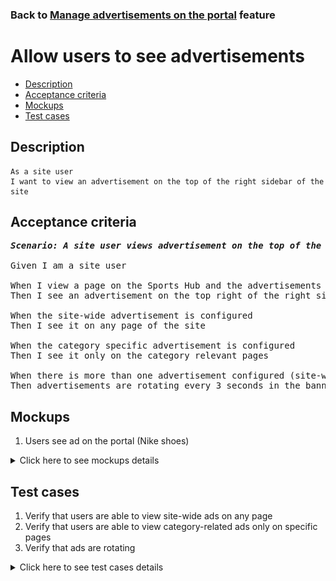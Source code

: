 ### Back to [Manage advertisements on the portal](../../) feature

# Allow users to see advertisements

- [Description](#description)
- [Acceptance criteria](#acceptance-criteria)
- [Mockups](#mockups)
- [Test cases](#test-cases)

## Description

    As a site user
    I want to view an advertisement on the top of the right sidebar of the site

## Acceptance criteria

<pre>
<b><i>Scenario: A site user views advertisement on the top of the right sidebar</i></b>

Given I am a site user

When I view a page on the Sports Hub and the advertisements are configured to be shown by the admin
Then I see an advertisement on the top right of the right sidebar

When the site-wide advertisement is configured
Then I see it on any page of the site

When the category specific advertisement is configured
Then I see it only on the category relevant pages

When there is more than one advertisement configured (site-wide or category specific)
Then advertisements are rotating every 3 seconds in the banner
</pre>

## Mockups

1. Users see ad on the portal (Nike shoes)

<details>
  <summary>Click here to see mockups details</summary>

**1. Users see ad on the portal (Nike shoes):**

![Users see ad on the portal (Nike shoes)](/products/sport_news_portal/web_application_features/manage_ads/images/display_ads.png)

</details>

## Test cases

1. Verify that users are able to view site-wide ads on any page
2. Verify that users are able to view category-related ads only on specific pages
3. Verify that ads are rotating

<details>
  <summary>Click here to see test cases details</summary>

### **#1. Verify that users are able to view site-wide ads on any page**

|Preconditions|Steps|Expected result
--------------|-----|----------
|- There are advertisements without selected categories|1) Navigate through different pages of the site|1) Users can see advertisements on all pages|

### **#2. Verify that users are able to view category-related ads only on specific pages**

|Preconditions|Steps|Expected result
--------------|-----|----------
|- There are advertisements with some selected categories|1) Navigate to the selected category</br>2) Navigate to another category|1) Users can see advertisements</br>2) Users can’t see advertisements|

### **#3. Verify that ads are rotating**

|Preconditions|Steps|Expected result
--------------|-----|----------
|- There are more than one ad in the category or site-wide|1) Go to the category</br>2) Wait for 3 seconds</br>3) Examine the right sidebar</br>4) Wait till all ads from the category are shown|3) Ad is changed on the right sidebar</br>4) The first ad is shown again|
</details>
